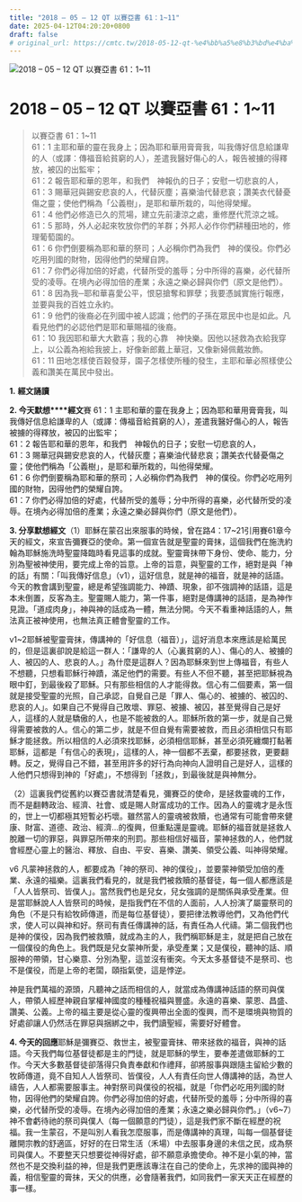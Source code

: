 ```yaml
---
title: "2018 – 05 – 12 QT 以賽亞書 61：1~11"
date: 2025-04-12T04:20:20+0800
draft: false
# original_url: https://cmtc.tw/2018-05-12-qt-%e4%bb%a5%e8%b3%bd%e4%ba%9e%e6%9b%b8-61%ef%bc%9a111
---
```


![2018 – 05 – 12 QT 以賽亞書 61：1\~11](/images/qt.jpg   "2018 – 05 – 12 QT 以賽亞書 61：1\~11")

# 2018 – 05 – 12 QT 以賽亞書 61：1\~11

> 以賽亞書 61：1\~11  
> 61：1 主耶和華的靈在我身上；因為耶和華用膏膏我，叫我傳好信息給謙卑的人（或譯：傳福音給貧窮的人），差遣我醫好傷心的人，報告被擄的得釋放，被囚的出監牢；  
> 61：2 報告耶和華的恩年，和我們　神報仇的日子；安慰一切悲哀的人，  
> 61：3 賜華冠與錫安悲哀的人，代替灰塵；喜樂油代替悲哀；讚美衣代替憂傷之靈；使他們稱為「公義樹」，是耶和華所栽的，叫他得榮耀。  
> 61：4 他們必修造已久的荒場，建立先前淒涼之處，重修歷代荒涼之城。  
> 61：5 那時，外人必起來牧放你們的羊群；外邦人必作你們耕種田地的，修理葡萄園的。  
> 61：6 你們倒要稱為耶和華的祭司；人必稱你們為我們　神的僕役。你們必吃用列國的財物，因得他們的榮耀自誇。  
> 61：7 你們必得加倍的好處，代替所受的羞辱；分中所得的喜樂，必代替所受的凌辱。在境內必得加倍的產業；永遠之樂必歸與你們（原文是他們）。  
> 61：8 因為我─耶和華喜愛公平，恨惡搶奪和罪孽；我要憑誠實施行報應，並要與我的百姓立永約。  
> 61：9 他們的後裔必在列國中被人認識；他們的子孫在眾民中也是如此。凡看見他們的必認他們是耶和華賜福的後裔。  
> 61：10 我因耶和華大大歡喜；我的心靠　神快樂。因他以拯救為衣給我穿上，以公義為袍給我披上，好像新郎戴上華冠，又像新婦佩戴妝飾。  
> 61：11 田地怎樣使百穀發芽，園子怎樣使所種的發生，主耶和華必照樣使公義和讚美在萬民中發出。

**1.** **經文誦讀**

**2. 今天默想****經文**賽 61：1 主耶和華的靈在我身上；因為耶和華用膏膏我，叫我傳好信息給謙卑的人（或譯：傳福音給貧窮的人），差遣我醫好傷心的人，報告被擄的得釋放，被囚的出監牢；  
61：2 報告耶和華的恩年，和我們　神報仇的日子；安慰一切悲哀的人，  
61：3 賜華冠與錫安悲哀的人，代替灰塵；喜樂油代替悲哀；讚美衣代替憂傷之靈；使他們稱為「公義樹」，是耶和華所栽的，叫他得榮耀。  
61：6 你們倒要稱為耶和華的祭司；人必稱你們為我們　神的僕役。你們必吃用列國的財物，因得他們的榮耀自誇。  
61：7 你們必得加倍的好處，代替所受的羞辱；分中所得的喜樂，必代替所受的凌辱。在境內必得加倍的產業；永遠之樂必歸與你們（原文是他們）。

**3. 分享默想經文**（1）耶穌在蒙召出來服事的時候，曾在路4：17\~21引用賽61章今天的經文，來宣告彌賽亞的使命。第一個宣告就是聖靈的膏抹，這個我們在施洗約翰為耶穌施洗時聖靈降臨時看見這事的成就。聖靈膏抹帶下身份、使命、能力，分別為聖被神使用，要完成上帝的旨意。上帝的旨意，與聖靈的工作，絕對是與「神的話」有關：「叫我傳好信息」（v1），這好信息，就是神的福音，就是神的話語。今天的教會講到聖靈，總是希望強調能力、神蹟、現象，卻不強調神的話語，這是本未倒置，反客為主。聖靈賜人能力，第一件事，絕對是傳講神的話語，是為神作見證。「道成肉身」，神與神的話成為一體，無法分開。今天不看重神話語的人，無法真正被神使用，也無法真正體會聖靈的工作。

v1\~2耶穌被聖靈膏抹，傳講神的「好信息（福音）」，這好消息本來應該是給萬民的，但是這裏卻說是給這一群人：「謙卑的人（心裏貧窮的人）、傷心的人、被擄的人、被囚的人、悲哀的人。」為什麼是這群人？因為耶穌來到世上傳福音，有些人不想聽，只想看耶穌行神蹟，滿足他們的需要。有些人不但不聽，甚至把耶穌視為眼中釘，到最後殺了耶穌。只有那些相信的人才能得救。信心有二個要素，第一個就是接受聖靈的光照，自己承認，自覺自己是「罪人、傷心的、被擄的、被囚的、悲哀的人」。如果自己不覺得自己敗壞、罪惡、被擄、被囚，甚至覺得自己是好人，這樣的人就是驕傲的人，也是不能被救的人。耶穌所救的第一步，就是自己覺得需要被救的人。信心的第二步，就是不但自覺有需要被救，而且必須相信只有耶穌才能拯救。所以相信的人必須來找耶穌，必須相信耶穌，甚至必須死纏爛打黏著耶穌，這都是「有信心的表現」，這樣的人，神一個都不丟棄，都要拯救，更要翻轉。反之，覺得自己不錯，甚至用許多的好行為向神向人證明自己是好人，這樣的人他們只想得到神的「好處」，不想得到「拯救」，到最後就是與神無分。

（2）這裏我們從舊約以賽亞書就清楚看見，彌賽亞的使命，是拯救靈魂的工作，而不是翻轉政治、經濟、社會、或是賜人財富成功的工作。因為人的靈魂才是永恆的，世上一切都極其短暫必朽壞。雖然當人的靈魂被救贖，也通常有可能會帶來健康、財富、道德、政治、經濟…的復興，但重點還是靈魂。耶穌的福音就是拯救人脫離一切的罪惡，與罪惡所帶來的刑罰。那些相信好福音，蒙神拯救的人，他們就會經歷心靈上的醫治、釋放、自由、平安、喜樂、讚美、領受公義、叫神得榮耀。

v6 凡蒙神拯救的人，都要成為「神的祭司、神的僕役」，並要蒙神領受加倍的產業、永遠的福樂。這裏我們看見的，就是我們被救贖的基督徒，每一個人都應該是「人人皆祭司、皆僕人」。當然我們也是兒女，兒女強調的是關係與承受產業。但是當耶穌說人人皆祭司的時候，是指我們在不信的人面前，人人扮演了屬靈祭司的角色（不是只有給牧師傳道，而是每位基督徒），要把律法教導他們，又為他們代求，使人可以與神和好。祭司有責任傳講神的話，有責任為人代禱。第二個我們也是神的僕役，因為我們被救贖，就成為主的人，我們稱耶穌是主，就是把自己放在一個僕役的角色上。我們既是兒女蒙神所愛，承受產業；又是僕役，聽神的話、順服神的帶領，甘心樂意、分別為聖，這並沒有衝突。今天太多基督徒不是祭司、也不是僕役，而是上帝的老闆，頤指氣使，這是悖逆。

神是我們萬福的源頭，凡聽神之話而相信的人，就當成為傳講神話語的祭司與僕人，帶領人經歷神親自掌權神國度的種種祝福與豐盛。永遠的喜樂、蒙恩、昌盛、讚美、公義。上帝的福主要是從心靈的復興帶出全面的復興，而不是環境與物質的好處卻讓人仍然活在罪惡與捆綁之中，我們讀聖經，需要好好體會。

**4. 今天的回應**耶穌是彌賽亞、救世主，被聖靈膏抹、帶來拯救的福音，與神的話語。今天我們每位基督徒都是主的門徒，就是耶穌的學生，要奉差遣做耶穌的工作。今天大多數基督徒卻落得只負責奉獻和作禮拜，卻將服事與跟隨主留給少數的牧師傳道，竟不自知人人皆祭司、皆僕役，人人有責任向世人傳講神的話，為世人禱告，人人都需要服事主。神對祭司與僕役的祝福，就是「你們必吃用列國的財物，因得他們的榮耀自誇。你們必得加倍的好處，代替所受的羞辱；分中所得的喜樂，必代替所受的凌辱。在境內必得加倍的產業；永遠之樂必歸與你們。」（v6\~7）神不會虧待祂的祭司與僕人（每一個願意的門徒），這是我們家不斷在經歷的祝福。我一生蒙召，不是叫別人看我怎麼服事，而是傳講神的真理，叫每一個基督徒離開宗教的舒適區，好好的在日常生活（禾場）中去服事身邊的未信之民，成為祭司與僕人。不要整天只想要從神得好處，卻不願意承擔使命。神不是小氣的神，當然也不是交換利益的神，但是我們更應該專注在自己的使命上，先求神的國與神的義，相信聖靈的膏抹，天父的供應，必會隨著我們，如同我們一家天天正在經歷的事一樣。